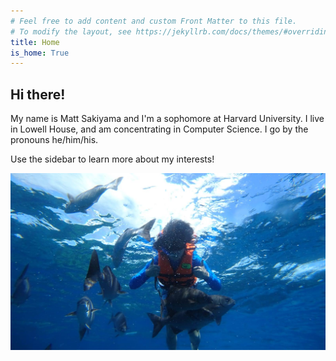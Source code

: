 ```yaml
---
# Feel free to add content and custom Front Matter to this file.
# To modify the layout, see https://jekyllrb.com/docs/themes/#overriding-theme-defaults
title: Home
is_home: True
---
```

## Hi there!
My name is Matt Sakiyama and I'm a sophomore at Harvard University. I live in Lowell House, and am concentrating in Computer Science. I go by the pronouns he/him/his.

Use the sidebar to learn more about my interests!

![alt text](img/IMG_6892_Original.jpg)
